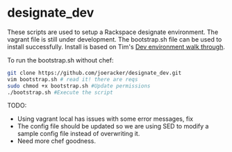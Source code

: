 designate_dev
=============

These scripts are used to setup a Rackspace designate environment. The vagrant file is still under development. The bootstrap.sh file can be used to install successfully. Install is based on Tim's [Dev environment walk through](http://designate.readthedocs.org/en/latest/gettingstarted.html#development-environment).

To run the bootstrap.sh without chef:
``` bash
git clone https://github.com/joeracker/designate_dev.git
vim bootstrap.sh # read it! there are reqs
sudo chmod +x bootstrap.sh #Update permissions
./bootstrap.sh #Execute the script
```

TODO:
* Using vagrant local has issues with some error messages, fix
* The config file should be updated so we are using SED to modify a sample config file instead of overwriting it.
* Need more chef goodness.

